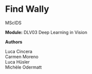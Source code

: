 # Find Wally

MScIDS 

**Module:** DLV03 Deep Learning in Vision


**Authors**

Luca Cincera<br>
Carmen Moreno<br>
Luca Hüsler<br>
Michèle Odermatt
